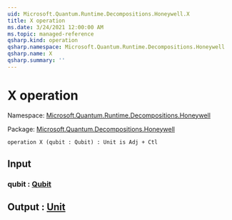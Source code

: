 ```yaml
---
uid: Microsoft.Quantum.Runtime.Decompositions.Honeywell.X
title: X operation
ms.date: 3/24/2021 12:00:00 AM
ms.topic: managed-reference
qsharp.kind: operation
qsharp.namespace: Microsoft.Quantum.Runtime.Decompositions.Honeywell
qsharp.name: X
qsharp.summary: ''
---
```


# X operation

Namespace: [Microsoft.Quantum.Runtime.Decompositions.Honeywell](xref:Microsoft.Quantum.Runtime.Decompositions.Honeywell)

Package: [Microsoft.Quantum.Decompositions.Honeywell](https://nuget.org/packages/Microsoft.Quantum.Decompositions.Honeywell)




```qsharp
operation X (qubit : Qubit) : Unit is Adj + Ctl
```


## Input

### qubit : [Qubit](xref:microsoft.quantum.lang-ref.qubit)





## Output : [Unit](xref:microsoft.quantum.lang-ref.unit)

